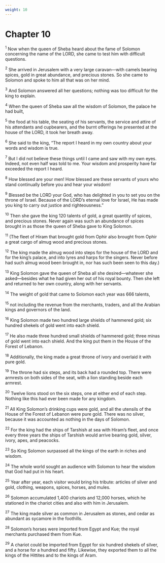 ```yaml
---
weight: 10
---
```


# Chapter 10

<sup>1</sup> Now when the queen of Sheba heard about the fame of Solomon concerning the name of the LORD, she came to test him with difficult questions. 

<sup>2</sup> She arrived in Jerusalem with a very large caravan—with camels bearing spices, gold in great abundance, and precious stones. So she came to Solomon and spoke to him all that was on her mind. 

<sup>3</sup> And Solomon answered all her questions; nothing was too difficult for the king to explain. 

<sup>4</sup> When the queen of Sheba saw all the wisdom of Solomon, the palace he had built, 

<sup>5</sup> the food at his table, the seating of his servants, the service and attire of his attendants and cupbearers, and the burnt offerings he presented at the house of the LORD, it took her breath away. 

<sup>6</sup> She said to the king, “The report I heard in my own country about your words and wisdom is true. 

<sup>7</sup> But I did not believe these things until I came and saw with my own eyes. Indeed, not even half was told to me. Your wisdom and prosperity have far exceeded the report I heard. 

<sup>8</sup> How blessed are your men! How blessed are these servants of yours who stand continually before you and hear your wisdom! 

<sup>9</sup> Blessed be the LORD your God, who has delighted in you to set you on the throne of Israel. Because of the LORD’s eternal love for Israel, He has made you king to carry out justice and righteousness.” 

<sup>10</sup> Then she gave the king 120 talents of gold, a great quantity of spices, and precious stones. Never again was such an abundance of spices brought in as those the queen of Sheba gave to King Solomon. 

<sup>11</sup> (The fleet of Hiram that brought gold from Ophir also brought from Ophir a great cargo of almug wood and precious stones. 

<sup>12</sup> The king made the almug wood into steps for the house of the LORD and for the king’s palace, and into lyres and harps for the singers. Never before had such almug wood been brought in, nor has such been seen to this day.) 

<sup>13</sup> King Solomon gave the queen of Sheba all she desired—whatever she asked—besides what he had given her out of his royal bounty. Then she left and returned to her own country, along with her servants. 

<sup>14</sup> The weight of gold that came to Solomon each year was 666 talents, 

<sup>15</sup> not including the revenue from the merchants, traders, and all the Arabian kings and governors of the land. 

<sup>16</sup> King Solomon made two hundred large shields of hammered gold; six hundred shekels of gold went into each shield. 

<sup>17</sup> He also made three hundred small shields of hammered gold; three minas of gold went into each shield. And the king put them in the House of the Forest of Lebanon. 

<sup>18</sup> Additionally, the king made a great throne of ivory and overlaid it with pure gold. 

<sup>19</sup> The throne had six steps, and its back had a rounded top. There were armrests on both sides of the seat, with a lion standing beside each armrest. 

<sup>20</sup> Twelve lions stood on the six steps, one at either end of each step. Nothing like this had ever been made for any kingdom. 

<sup>21</sup> All King Solomon’s drinking cups were gold, and all the utensils of the House of the Forest of Lebanon were pure gold. There was no silver, because it was accounted as nothing in the days of Solomon. 

<sup>22</sup> For the king had the ships of Tarshish at sea with Hiram’s fleet, and once every three years the ships of Tarshish would arrive bearing gold, silver, ivory, apes, and peacocks. 

<sup>23</sup> So King Solomon surpassed all the kings of the earth in riches and wisdom. 

<sup>24</sup> The whole world sought an audience with Solomon to hear the wisdom that God had put in his heart. 

<sup>25</sup> Year after year, each visitor would bring his tribute: articles of silver and gold, clothing, weapons, spices, horses, and mules. 

<sup>26</sup> Solomon accumulated 1,400 chariots and 12,000 horses, which he stationed in the chariot cities and also with him in Jerusalem. 

<sup>27</sup> The king made silver as common in Jerusalem as stones, and cedar as abundant as sycamore in the foothills. 

<sup>28</sup> Solomon’s horses were imported from Egypt and Kue; the royal merchants purchased them from Kue. 

<sup>29</sup> A chariot could be imported from Egypt for six hundred shekels of silver, and a horse for a hundred and fifty. Likewise, they exported them to all the kings of the Hittites and to the kings of Aram. 


